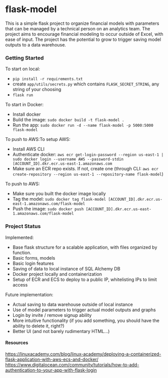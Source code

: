 # flask-model

This is a simple flask project to organize financial models with parameters that can be managed by a technical person on an analytics team. The project aims to encourage financial modeling to occur outside of Excel, with ease of input. The project has the potential to grow to trigger saving model outputs to a data warehouse.

### Getting Started

To start on local:
- `pip install -r requirements.txt`
- create `app/utils/secrets.py` which contains `FLASK_SECRET_STRING`, any string of your choosing
- `flask run`

To start in Docker:
- Install docker
- Build the image: `sudo docker build -t flask-model .`
- Run the app: `sudo docker run -d --name flask-model -p 5000:5000 flask-model`

To push to AWS:To setup AWS:
- Install AWS CLI
- Authenticate docker: `aws ecr get-login-password --region us-east-1 | sudo docker login --username AWS --password-stdin [ACCOUNT_ID].dkr.ecr.us-east-1.amazonaws.com`
- Make sure an ECR repo exists. If not, create one (through CLI: `aws ecr create-repository --region us-east-1 --repository-name flask-model`)

To push to AWS:
- Make sure you built the docker image locally
- Tag the model: `sudo docker tag flask-model [ACCOUNT_ID].dkr.ecr.us-east-1.amazonaws.com/flask-model`
- Push the image: `sudo docker push [ACCOUNT_ID].dkr.ecr.us-east-1.amazonaws.com/flask-model`

### Project Status

Implemented:
- Base flask structure for a scalable application, with files organized by function.
- Basic forms, models
- Basic login features
- Saving of data to local instance of SQL Alchemy DB
- Docker project locally and containerization
- Setup of ECR and ECS to deploy to a public IP, whitelisting IPs to limit access

Future implementation:
- Actual saving to data warehouse outside of local instance
- Use of model parameters to trigger actual model outputs and graphs
- Login by invite / remove signup ability
- More intuitive functionality (if you add something, you should have the ability to delete it, right?)
- Better UI (and not barely rudimentary HTML...)

#### Resources
https://linuxacademy.com/blog/linux-academy/deploying-a-containerized-flask-application-with-aws-ecs-and-docker/
https://www.digitalocean.com/community/tutorials/how-to-add-authentication-to-your-app-with-flask-login
